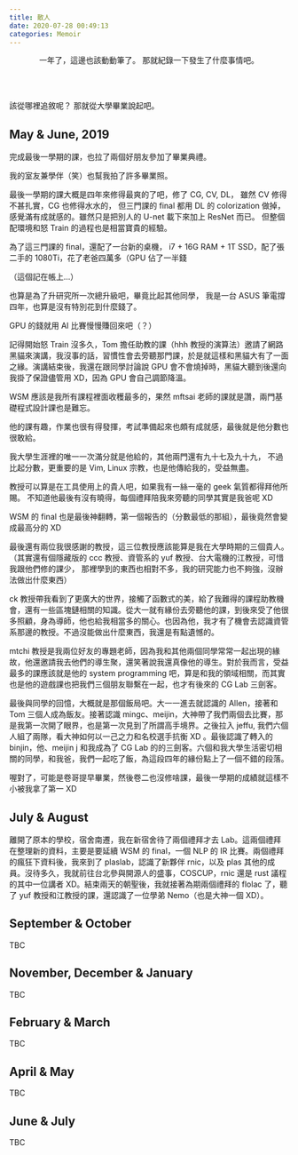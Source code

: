 ```yaml
---
title: 散人
date: 2020-07-28 00:49:13
categories: Memoir
---
```


<center>
一年了，這邊也該動動筆了。
那就紀錄一下發生了什麼事情吧。
</center>

<!-- more -->

<br><br>

該從哪裡追敘呢？
那就從大學畢業說起吧。

## May & June, 2019

完成最後一學期的課，也拉了兩個好朋友參加了畢業典禮。

我的室友兼學伴（笑）也幫我拍了許多畢業照。

最後一學期的課大概是四年來修得最爽的了吧，修了 CG, CV, DL，
雖然 CV 修得不甚扎實，CG 也修得水水的，
但三門課的 final 都用 DL 的 colorization 做掉，
感覺滿有成就感的。雖然只是把別人的 U-net 載下來加上 ResNet 而已。
但整個配環境和怒 Train 的過程也是相當寶貴的經驗。

為了這三門課的 final，還配了一台新的桌機，
i7 + 16G RAM + 1T SSD，配了張二手的 1080Ti，花了老爸四萬多（GPU 佔了一半錢

（這個記在帳上...）

也算是為了升研究所一次總升級吧，畢竟比起其他同學，
我是一台 ASUS 筆電撐四年，也算是沒有特別花到什麼錢了。

GPU 的錢就用 AI 比賽慢慢賺回來吧（？）

記得開始怒 Train 沒多久，Tom 擔任助教的課（hhh 教授的演算法）邀請了網路黑貓來演講，我沒事的話，習慣性會去旁聽那門課，於是就這樣和黑貓大有了一面之緣。演講結束後，我還在跟同學討論說 GPU 會不會燒掉時，黑貓大聽到後還向我掛了保證儘管用 XD，因為 GPU 會自己調節降溫。

WSM 應該是我所有課程裡面收穫最多的，果然 mftsai 老師的課就是讚，兩門基礎程式設計課也是難忘。

他的課有趣，作業也很有得發揮，考試準備起來也頗有成就感，最後就是他分數也很敢給。

我大學生涯裡的唯一一次滿分就是他給的，其他兩門還有九十七及九十九，
不過比起分數，更重要的是 Vim, Linux 宗教，也是他傳給我的，受益無盡。

教授可以算是在工具使用上的貴人吧，如果我有一絲一毫的 geek 氣質都得拜他所賜。
不知道他最後有沒有曉得，每個禮拜陪我來旁聽的同學其實是我爸呢 XD

WSM 的 final 也是最後神翻轉，第一個報告的（分數最低的那組），最後竟然會變成最高分的 XD

最後還有兩位我很感謝的教授，這三位教授應該能算是我在大學時期的三個貴人。
（其實還有個隱藏版的 ccc 教授、資管系的 yuf 教授、台大電機的江教授，可惜我跟他們修的課少，
那裡學到的東西也相對不多，我的研究能力也不夠強，沒辦法做出什麼東西）

ck 教授帶我看到了更廣大的世界，接觸了函數式的美，給了我難得的課程助教機會，還有一些區塊鏈相關的知識。從大一就有緣份去旁聽他的課，到後來受了他很多照顧，身為導師，他也給我相當多的關心。也因為他，我才有了機會去認識資管系那邊的教授。不過沒能做出什麼東西，我還是有點遺憾的。

mtchi 教授是我兩位好友的專題老師，因為我和其他兩個同學常常一起出現的緣故，他還邀請我去他們的導生聚，還笑著說我還真像他的導生。對於我而言，受益最多的課應該就是他的 system programming 吧，算是和我的領域相關，而其實也是他的遊戲課也把我們三個朋友聯繫在一起，也才有後來的 CG Lab 三劍客。

最後與同學的回憶，大概就是那個飯局吧。大一一進去就認識的 Allen，接著和 Tom 三個人成為飯友。接著認識 mingc、meijin，大神帶了我們兩個去比賽，那是我第一次開了眼界，也是第一次見到了所謂高手境界。之後拉入 jeffu, 我們六個人組了兩隊，看大神如何以一己之力和名校選手抗衡 XD 。最後認識了轉入的 binjin，他、meijin j 和我成為了 CG Lab 的的三劍客。六個和我大學生活密切相關的同學，和我爸，我們一起吃了飯，為這段四年的緣份點上了一個不錯的段落。

喔對了，可能是卷哥提早畢業，然後卷二也沒修啥課，最後一學期的成績就這樣不小被我拿了第一 XD

## July & August

離開了原本的學校，宿舍南遷，我在新宿舍待了兩個禮拜才去 Lab。這兩個禮拜在整理新的資料，主要是要延續 WSM 的 final，一個 NLP 的 IR 比賽。兩個禮拜的瘋狂下資料後，我來到了 plaslab，認識了新夥伴 rnic，以及 plas 其他的成員。沒待多久，我就前往台北參與開源人的盛事，COSCUP，rnic 還是 rust 議程的其中一位講者 XD。結束兩天的朝聖後，我就接著為期兩個禮拜的 flolac 了，聽了 yuf 教授和江教授的課，還認識了一位學弟 Nemo（也是大神一個 XD）。

## September & October

TBC

## November, December & January

TBC

## February & March

TBC

## April & May

TBC

## June & July

TBC
